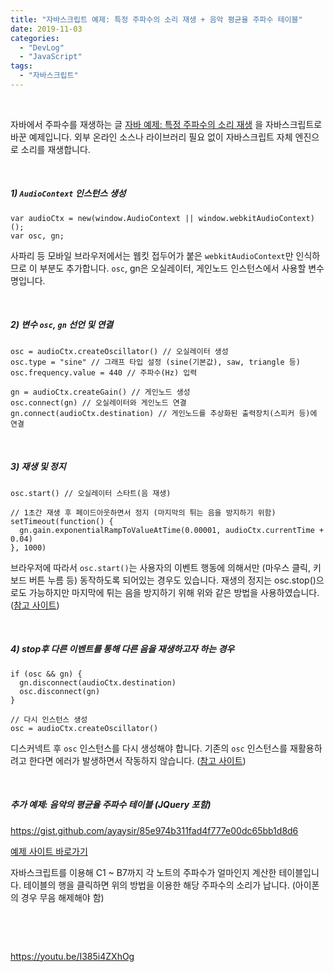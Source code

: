 ```yaml
---
title: "자바스크립트 예제: 특정 주파수의 소리 재생 + 음악 평균율 주파수 테이블"
date: 2019-11-03
categories: 
  - "DevLog"
  - "JavaScript"
tags: 
  - "자바스크립트"
---
```


 

자바에서 주파수를 재생하는 글 [자바 예제: 특정 주파수의 소리 재생](http://yoonbumtae.com/?p=1651) 을 자바스크립트로 바꾼 예제입니다. 외부 온라인 소스나 라이브러리 필요 없이 자바스크립트 자체 엔진으로 소리를 재생합니다.

 

##### **1) `AudioContext` 인스턴스 생성**

```
var audioCtx = new(window.AudioContext || window.webkitAudioContext)();
var osc, gn;
```

사파리 등 모바일 브라우저에서는 웹킷 접두어가 붙은 `webkitAudioContext`만 인식하므로 이 부분도 추가합니다. `osc`, gn은 오실레이터, 게인노드 인스턴스에서 사용할 변수명입니다.

 

##### **2) 변수 `osc`, `gn` 선언 및 연결**

```
osc = audioCtx.createOscillator() // 오실레이터 생성
osc.type = "sine" // 그래프 타입 설정 (sine(기본값), saw, triangle 등)
osc.frequency.value = 440 // 주파수(Hz) 입력

gn = audioCtx.createGain() // 게인노드 생성
osc.connect(gn) // 오실레이터와 게인노드 연결
gn.connect(audioCtx.destination) // 게인노드를 추상화된 출력장치(스피커 등)에 연결
```

 

##### **3) 재생 및 정지**

```
osc.start() // 오실레이터 스타트(음 재생)

// 1초간 재생 후 페이드아웃하면서 정지 (마지막의 튀는 음을 방지하기 위함)
setTimeout(function() {
  gn.gain.exponentialRampToValueAtTime(0.00001, audioCtx.currentTime + 0.04)
}, 1000)
```

브라우저에 따라서 `osc.start()`는 사용자의 이벤트 행동에 의해서만 (마우스 클릭, 키보드 버튼 누름 등) 동작하도록 되어있는 경우도 있습니다. 재생의 정지는 osc.stop()으로도 가능하지만 마지막에 튀는 음을 방지하기 위해 위와 같은 방법을 사용하였습니다. ([참고 사이트](https://sonoport.github.io/audio-params.html))

 

##### **4) stop후 다른 이벤트를 통해 다른 음을 재생하고자 하는 경우** 

```
if (osc && gn) {
  gn.disconnect(audioCtx.destination)
  osc.disconnect(gn)
}

// 다시 인스턴스 생성
osc = audioCtx.createOscillator()
```

디스커넥트 후 `osc` 인스턴스를 다시 생성해야 합니다. 기존의 `osc` 인스턴스를 재활용하려고 한다면 에러가 발생하면서 작동하지 않습니다. ([참고 사이트](https://stackoverflow.com/questions/15261030/web-audio-start-and-stop-oscillator-then-start-it-again))

 

##### **추가 예제: 음악의 평균율 주파수 테이블 (JQuery 포함)**

https://gist.github.com/ayaysir/85e974b311fad4f777e00dc65bb1d8d6

[예제 사이트 바로가기](http://yoonbumtae.com/music/freq-table.html)

자바스크립트를 이용해 C1 ~ B7까지 각 노트의 주파수가 얼마인지 계산한 테이블입니다. 테이블의 행을 클릭하면 위의 방법을 이용한 해당 주파수의 소리가 납니다. (아이폰의 경우 무음 해제해야 함)

 

 

https://youtu.be/I385i4ZXhOg
